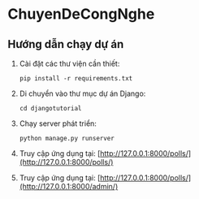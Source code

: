 # ChuyenDeCongNghe
## Hướng dẫn chạy dự án

1. Cài đặt các thư viện cần thiết:

   ```
   pip install -r requirements.txt
   ```

2. Di chuyển vào thư mục dự án Django:

   ```
   cd djangotutorial
   ```

3. Chạy server phát triển:

   ```
   python manage.py runserver
   ```

4. Truy cập ứng dụng tại: [http://127.0.0.1:8000/polls/](http://127.0.0.1:8000/polls/)
4. Truy cập ứng dụng tại: [http://127.0.0.1:8000/polls/](http://127.0.0.1:8000/admin/)
